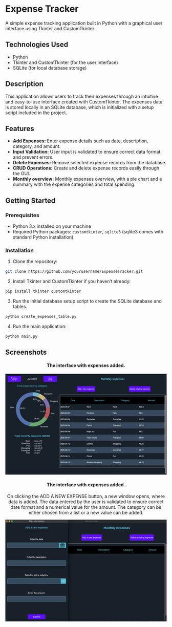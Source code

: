 # Expense Tracker

A simple expense tracking application built in Python with a graphical user interface using Tkinter and CustomTkinter.

## Technologies Used
- Python
- Tkinter and CustomTkinter (for the user interface)
- SQLite (for local database storage)

## Description
This application allows users to track their expenses through an intuitive and easy-to-use interface created with CustomTkinter. The expenses data is stored locally in an SQLite database, which is initialized with a setup script included in the project.

## Features
- **Add Expenses:** Enter expense details such as date, description, category, and amount.
- **Input Validation:** User input is validated to ensure correct data format and prevent errors.
- **Delete Expenses:** Remove selected expense records from the database.
- **CRUD Operations:** Create and delete expense records easily through the GUI.
- **Monthly overview:** Monthly expenses overview, with a pie chart and a summary with the expense categories and total spending.

## Getting Started

### Prerequisites
- Python 3.x installed on your machine
- Required Python packages: `customtkinter`, `sqlite3` (sqlite3 comes with standard Python installation)

### Installation
1. Clone the repository:

```bash
git clone https://github.com/yourusername/ExpenseTracker.git
```

2. Install Tkinter and CustomTkinter if you haven’t already:

```bash
pip install tkinter customtkinter
```
3. Run the initial database setup script to create the SQLite database and tables.
```bash
python create_expenses_table.py
```
4. Run the main application:
```bash
python main.py
```

## Screenshots

<h4 align="center">The interface with expenses added.</h4>
<p align="center">
  <img src="https://raw.githubusercontent.com/xKatyJane/ExpenseTracker/master/Assets/Screenshots/Interface_expenses.png">
</p>

<h4 align="center">The interface with expenses added.</h4>
<p align="center">On clicking the ADD A NEW EXPENSE button, a new window opens, where data is added. The data entered by the user is validated to ensure correct date format and a numerical value for the amount. The category can be either chosen from a list or a new value can be added.</p>
<p align="center">
  <img src="https://raw.githubusercontent.com/xKatyJane/ExpenseTracker/master/Assets/Screenshots/Adding_new_expense_1.png">
</p>
